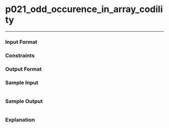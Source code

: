 # p021_odd_occurence_in_array_codility
---

### Input Format 

### Constraints

### Output Format 

### Sample Input
```
```
### Sample Output
```
```
### Explanation
